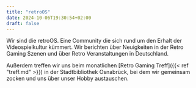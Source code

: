 ```yaml
---
title: "retroOS"
date: 2024-10-06T19:30:54+02:00
draft: false
---
```


Wir sind die retroOS. Eine Community die sich rund um den Erhalt der Videospielkultur kümmert.
Wir berichten über Neuigkeiten in der Retro Gaming Szenen und über Retro Veranstaltungen in Deutschland.

Außerdem treffen wir uns beim monatlichen [Retro Gaming Treff]({{< ref "treff.md" >}}) in der Stadtbibliothek Osnabrück, bei dem wir gemeinsam zocken und uns über unser Hobby austauschen.
